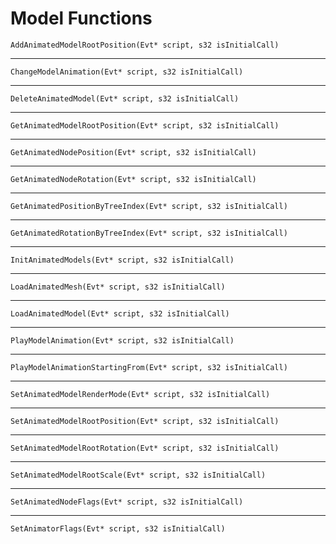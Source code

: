 # Model Functions

`AddAnimatedModelRootPosition(Evt* script, s32 isInitialCall)`

----

`ChangeModelAnimation(Evt* script, s32 isInitialCall)`

----

`DeleteAnimatedModel(Evt* script, s32 isInitialCall)`

----

`GetAnimatedModelRootPosition(Evt* script, s32 isInitialCall)`

----

`GetAnimatedNodePosition(Evt* script, s32 isInitialCall)`

----

`GetAnimatedNodeRotation(Evt* script, s32 isInitialCall)`

----

`GetAnimatedPositionByTreeIndex(Evt* script, s32 isInitialCall)`

----

`GetAnimatedRotationByTreeIndex(Evt* script, s32 isInitialCall)`

----

`InitAnimatedModels(Evt* script, s32 isInitialCall)`

----

`LoadAnimatedMesh(Evt* script, s32 isInitialCall)`

----

`LoadAnimatedModel(Evt* script, s32 isInitialCall)`

----

`PlayModelAnimation(Evt* script, s32 isInitialCall)`

----

`PlayModelAnimationStartingFrom(Evt* script, s32 isInitialCall)`

----

`SetAnimatedModelRenderMode(Evt* script, s32 isInitialCall)`

----

`SetAnimatedModelRootPosition(Evt* script, s32 isInitialCall)`

----

`SetAnimatedModelRootRotation(Evt* script, s32 isInitialCall)`

----

`SetAnimatedModelRootScale(Evt* script, s32 isInitialCall)`

----

`SetAnimatedNodeFlags(Evt* script, s32 isInitialCall)`

----

`SetAnimatorFlags(Evt* script, s32 isInitialCall)`
